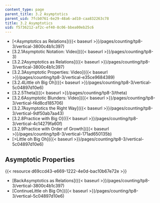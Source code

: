 ```yaml
---
content_type: page
parent_title: 3.2 Asymptotics
parent_uid: 7fcb0761-6e29-48a6-ad10-caa832263c78
title: 3.2 Asymptotics
uid: f5736212-af2c-ef40-8c06-bbea00eb25c6
---
```


*   [\<Asymptotics as Relations]({{< baseurl >}}/pages/counting/tp8-3/vertical-3800c4b1c397)
*   [3.2.1Asymptotic Notation: Video]({{< baseurl >}}/pages/counting/tp8-3)
*   [3.2.2Asymptotics as Relations]({{< baseurl >}}/pages/counting/tp8-3/vertical-3800c4b1c397)
*   [3.2.3Asymptotic Properties: Video]({{< baseurl >}}/pages/counting/tp8-3/vertical-e35ce9684389)
*   [3.2.4Little oh Big Oh]({{< baseurl >}}/pages/counting/tp8-3/vertical-5c04897d10e6)
*   [3.2.5Theta]({{< baseurl >}}/pages/counting/tp8-3/theta)
*   [3.2.6Asymptotic Blunders: Video]({{< baseurl >}}/pages/counting/tp8-3/vertical-f4d8cd185706)
*   [3.2.7Asymptotics the Right Way]({{< baseurl >}}/pages/counting/tp8-3/vertical-9df50ab7aa43)
*   [3.2.8Practice with Big O]({{< baseurl >}}/pages/counting/tp8-3/vertical-4c14279fa60f)
*   [3.2.9Practice with Order of Growth]({{< baseurl >}}/pages/counting/tp8-3/vertical-171ad650135b)
*   [\>Little oh Big Oh]({{< baseurl >}}/pages/counting/tp8-3/vertical-5c04897d10e6)

Asymptotic Properties
---------------------

{{< resource d69ccd43-e669-1222-4e0d-bac10b67e72e >}}

*   [BackAsymptotics as Relations]({{< baseurl >}}/pages/counting/tp8-3/vertical-3800c4b1c397)
*   [ContinueLittle oh Big Oh]({{< baseurl >}}/pages/counting/tp8-3/vertical-5c04897d10e6)